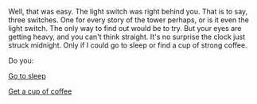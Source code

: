 Well, that was easy. The light switch was right behind you. That is to say, three switches.
One for every story of the tower perhaps, or is it even the light switch. The only way to find
out would be to try. But your eyes are getting heavy, and you can't think straight. It's no surprise
the clock just struck midnight. Only if I could go to sleep or find a cup of strong coffee.

Do you:

[Go to sleep](../../sleep/more-sleep/more-sleep.md)

[Get a cup of coffee](./get-coffee/cup-of-coffee.md)

